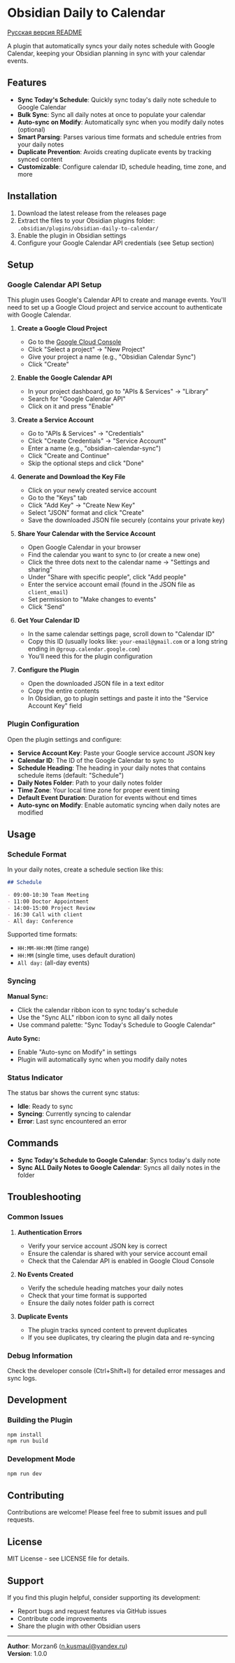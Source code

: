 # Obsidian Daily to Calendar

 [Русская версия README](./README.ru.md)

A plugin that automatically syncs your daily notes schedule with Google Calendar, keeping your Obsidian planning in sync with your calendar events.

## Features

- **Sync Today's Schedule**: Quickly sync today's daily note schedule to Google Calendar
- **Bulk Sync**: Sync all daily notes at once to populate your calendar
- **Auto-sync on Modify**: Automatically sync when you modify daily notes (optional)
- **Smart Parsing**: Parses various time formats and schedule entries from your daily notes
- **Duplicate Prevention**: Avoids creating duplicate events by tracking synced content
- **Customizable**: Configure calendar ID, schedule heading, time zone, and more

## Installation

1. Download the latest release from the releases page
2. Extract the files to your Obsidian plugins folder: `.obsidian/plugins/obsidian-daily-to-calendar/`
3. Enable the plugin in Obsidian settings
4. Configure your Google Calendar API credentials (see Setup section)

## Setup

### Google Calendar API Setup

This plugin uses Google's Calendar API to create and manage events. You'll need to set up a Google Cloud project and service account to authenticate with Google Calendar.

1. **Create a Google Cloud Project**
   - Go to the [Google Cloud Console](https://console.cloud.google.com/)
   - Click "Select a project" → "New Project"
   - Give your project a name (e.g., "Obsidian Calendar Sync")
   - Click "Create"

2. **Enable the Google Calendar API**
   - In your project dashboard, go to "APIs & Services" → "Library"
   - Search for "Google Calendar API"
   - Click on it and press "Enable"

3. **Create a Service Account**
   - Go to "APIs & Services" → "Credentials"
   - Click "Create Credentials" → "Service Account"
   - Enter a name (e.g., "obsidian-calendar-sync")
   - Click "Create and Continue"
   - Skip the optional steps and click "Done"

4. **Generate and Download the Key File**
   - Click on your newly created service account
   - Go to the "Keys" tab
   - Click "Add Key" → "Create New Key"
   - Select "JSON" format and click "Create"
   - Save the downloaded JSON file securely (contains your private key)

5. **Share Your Calendar with the Service Account**
   - Open Google Calendar in your browser
   - Find the calendar you want to sync to (or create a new one)
   - Click the three dots next to the calendar name → "Settings and sharing"
   - Under "Share with specific people", click "Add people"
   - Enter the service account email (found in the JSON file as `client_email`)
   - Set permission to "Make changes to events"
   - Click "Send"

6. **Get Your Calendar ID**
   - In the same calendar settings page, scroll down to "Calendar ID"
   - Copy this ID (usually looks like: `your-email@gmail.com` or a long string ending in `@group.calendar.google.com`)
   - You'll need this for the plugin configuration

7. **Configure the Plugin**
   - Open the downloaded JSON file in a text editor
   - Copy the entire contents
   - In Obsidian, go to plugin settings and paste it into the "Service Account Key" field

### Plugin Configuration

Open the plugin settings and configure:

- **Service Account Key**: Paste your Google service account JSON key
- **Calendar ID**: The ID of the Google Calendar to sync to
- **Schedule Heading**: The heading in your daily notes that contains schedule items (default: "Schedule")
- **Daily Notes Folder**: Path to your daily notes folder
- **Time Zone**: Your local time zone for proper event timing
- **Default Event Duration**: Duration for events without end times
- **Auto-sync on Modify**: Enable automatic syncing when daily notes are modified

## Usage

### Schedule Format

In your daily notes, create a schedule section like this:

```markdown
## Schedule

- 09:00-10:30 Team Meeting
- 11:00 Doctor Appointment
- 14:00-15:00 Project Review
- 16:30 Call with client
- All day: Conference
```

Supported time formats:
- `HH:MM-HH:MM` (time range)
- `HH:MM` (single time, uses default duration)
- `All day:` (all-day events)

### Syncing

**Manual Sync:**
- Click the calendar ribbon icon to sync today's schedule
- Use the "Sync ALL" ribbon icon to sync all daily notes
- Use command palette: "Sync Today's Schedule to Google Calendar"

**Auto Sync:**
- Enable "Auto-sync on Modify" in settings
- Plugin will automatically sync when you modify daily notes

### Status Indicator

The status bar shows the current sync status:
- **Idle**: Ready to sync
- **Syncing**: Currently syncing to calendar
- **Error**: Last sync encountered an error

## Commands

- **Sync Today's Schedule to Google Calendar**: Syncs today's daily note
- **Sync ALL Daily Notes to Google Calendar**: Syncs all daily notes in the folder

## Troubleshooting

### Common Issues

1. **Authentication Errors**
   - Verify your service account JSON key is correct
   - Ensure the calendar is shared with your service account email
   - Check that the Calendar API is enabled in Google Cloud Console

2. **No Events Created**
   - Verify the schedule heading matches your daily notes
   - Check that your time format is supported
   - Ensure the daily notes folder path is correct

3. **Duplicate Events**
   - The plugin tracks synced content to prevent duplicates
   - If you see duplicates, try clearing the plugin data and re-syncing

### Debug Information

Check the developer console (Ctrl+Shift+I) for detailed error messages and sync logs.

## Development

### Building the Plugin

```bash
npm install
npm run build
```

### Development Mode

```bash
npm run dev
```

## Contributing

Contributions are welcome! Please feel free to submit issues and pull requests.

## License

MIT License - see LICENSE file for details.

## Support

If you find this plugin helpful, consider supporting its development:
- Report bugs and request features via GitHub issues
- Contribute code improvements
- Share the plugin with other Obsidian users

---

**Author**: Morzan6 (n.kusmaul@yandex.ru)  
**Version**: 1.0.0
